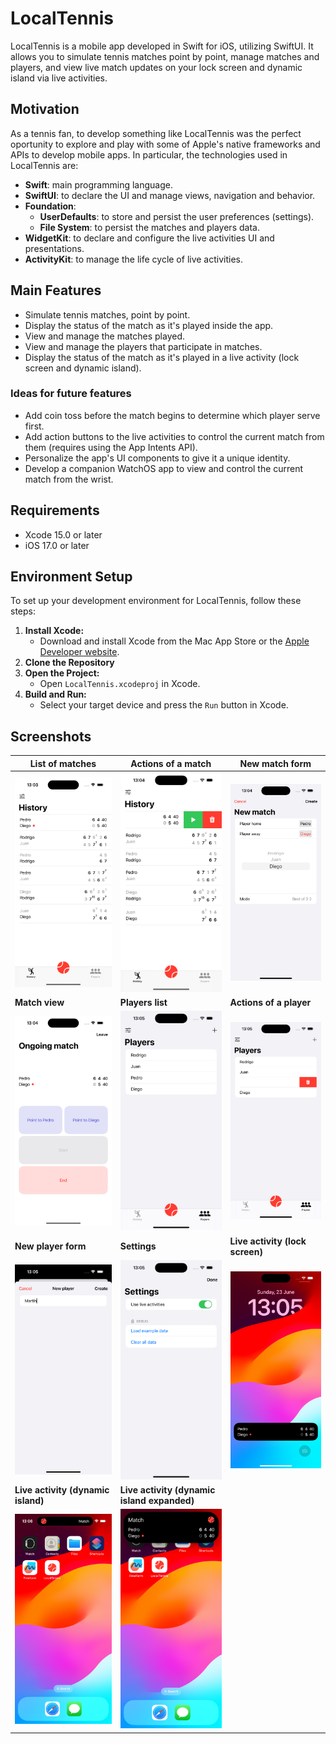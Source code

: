 # LocalTennis

LocalTennis is a mobile app developed in Swift for iOS, utilizing SwiftUI. It allows you to simulate tennis matches point by point, manage matches and players, and view live match updates on your lock screen and dynamic island via live activities.

## Motivation

As a tennis fan, to develop something like LocalTennis was the perfect oportunity to explore and play with some of Apple's native frameworks and APIs to develop mobile apps. In particular, the technologies used in LocalTennis are:

- **Swift**: main programming language.
- **SwiftUI**: to declare the UI and manage views, navigation and behavior.
- **Foundation**:
  - **UserDefaults**: to store and persist the user preferences (settings).
  - **File System**: to persist the matches and players data.
- **WidgetKit**: to declare and configure the live activities UI and presentations.
- **ActivityKit**: to manage the life cycle of live activities.

## Main Features

- Simulate tennis matches, point by point.
- Display the status of the match as it's played inside the app.
- View and manage the matches played.
- View and manage the players that participate in matches.
- Display the status of the match as it's played in a live activity (lock screen and dynamic island).

### Ideas for future features

- Add coin toss before the match begins to determine which player serve first.
- Add action buttons to the live activities to control the current match from them (requires using the App Intents API).
- Personalize the app's UI components to give it a unique identity.
- Develop a companion WatchOS app to view and control the current match from the wrist.

## Requirements

- Xcode 15.0 or later
- iOS 17.0 or later

## Environment Setup

To set up your development environment for LocalTennis, follow these steps:

1. **Install Xcode:**
   - Download and install Xcode from the Mac App Store or the [Apple Developer website](https://developer.apple.com/xcode/).
2. **Clone the Repository**
3. **Open the Project:**
   - Open `LocalTennis.xcodeproj` in Xcode.
4. **Build and Run:**
   - Select your target device and press the `Run` button in Xcode.

## Screenshots

| **List of matches** | **Actions of a match** | **New match form** |
| ---------------------------------------------------------------------------- | ---------------------------------------------------------------- | ------------------------------------------------------------------------------ |
| ![List of matches](/docs/screenshots/1.history.png "List of matches") | ![Actions of a match](/docs/screenshots/2.history-actions.png "Actions of a match") | ![New match form](/docs/screenshots/3.new-match.png "New match form") |
| **Match view** | **Players list** | **Actions of a player** |
| ![Match view](/docs/screenshots/4.match.png "Match view") | ![Players list](/docs/screenshots/5.players.png "Players list") | ![Actions of a player](/docs/screenshots/6.players-actions.png "Shoe details") |
| **New player form** | **Settings** | **Live activity (lock screen)** |
| ![New player form](/docs/screenshots/7.new-player.png "New player form") | ![Settings](/docs/screenshots/8.settings.png "Settings") | ![Live activity (lockscreen)](/docs/screenshots/9.live-activity-lockscreen.png) |
| **Live activity (dynamic island)** | **Live activity (dynamic island expanded)** ||
| ![Live activity (dynamic island)](/docs/screenshots/10.live-activity-dynamic-island.png "Live activity (dynamic island)") | ![Live activity (dynamic island expanded)](/docs/screenshots/11.live-activity-dynamic-island-expanded.png "Live activity (dynamic island expanded)") ||
